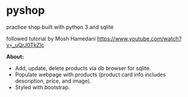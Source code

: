 # pyshop
practice shop built with python 3 and sqlite

followed tutorial by Mosh Hamedani https://www.youtube.com/watch?v=_uQrJ0TkZlc

<strong>About:</strong></br>
<ul>
  <li>Add, update, delete products via db browser for sqlite.</li> 
  <li>Populate webpage with products (product card info includes description, price, and image).</li>
  <li>Styled with bootstrap.</li>
<ul>
